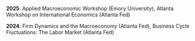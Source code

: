 **2025**: Applied Macroeconomic Workshop (Emory University), Atlanta Workshop on International Economics (Atlanta Fed)

**2024**: Firm Dynamics and the Macroeconomy (Atlanta Fed), Business Cycle Fluctuations: The Labor Market (Atlanta Fed)